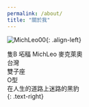 ```yaml
---
permalink: /about/
title: "關於我"
---
```


![MichLeo00](https://user-images.githubusercontent.com/71741159/133176490-c3ce393a-d47e-4e84-8c69-2e15f85e2f4c.jpg){: .align-left}

隻B 坧稫 MichLeo 麥克萊奧  
台灣  
雙子座  
O型  
在人生的道路上迷路的黑豹  
{: .text-right}
